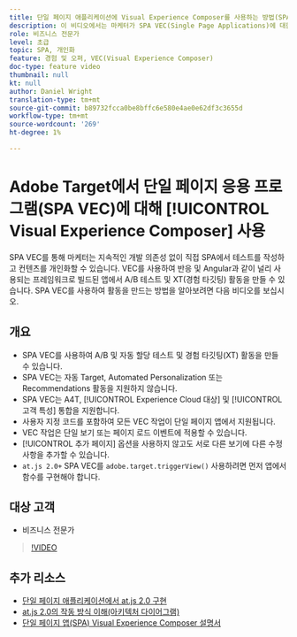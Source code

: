 ```yaml
---
title: 단일 페이지 애플리케이션에 Visual Experience Composer를 사용하는 방법(SPA VEC)
description: 이 비디오에서는 마케터가 SPA VEC(Single Page Applications)에 대한 Adobe Target Visual Experience Composer를 소개합니다. 이 비디오를 통해 SPA VEC를 사용하여 활동을 만드는 방법을 알아보십시오.
role: 비즈니스 전문가
level: 초급
topic: SPA, 개인화
feature: 경험 및 오퍼, VEC(Visual Experience Composer)
doc-type: feature video
thumbnail: null
kt: null
author: Daniel Wright
translation-type: tm+mt
source-git-commit: b89732fcca0be8bffc6e580e4ae0e62df3c3655d
workflow-type: tm+mt
source-wordcount: '269'
ht-degree: 1%

---
```



# Adobe Target에서 단일 페이지 응용 프로그램(SPA VEC)에 대해 [!UICONTROL Visual Experience Composer] 사용

SPA VEC를 통해 마케터는 지속적인 개발 의존성 없이 직접 SPA에서 테스트를 작성하고 컨텐츠를 개인화할 수 있습니다. VEC를 사용하여 반응 및 Angular과 같이 널리 사용되는 프레임워크로 빌드된 앱에서 A/B 테스트 및 XT(경험 타깃팅) 활동을 만들 수 있습니다. SPA VEC를 사용하여 활동을 만드는 방법을 알아보려면 다음 비디오를 보십시오.

## 개요

* SPA VEC를 사용하여 A/B 및 자동 할당 테스트 및 경험 타깃팅(XT) 활동을 만들 수 있습니다.
* SPA VEC는 자동 Target, Automated Personalization 또는 Recommendations 활동을 지원하지 않습니다.
* SPA VEC는 A4T, [!UICONTROL Experience Cloud 대상] 및 [!UICONTROL 고객 특성] 통합을 지원합니다.
* 사용자 지정 코드를 포함하여 모든 VEC 작업이 단일 페이지 앱에서 지원됩니다.
* VEC 작업은 단일 보기 또는 페이지 로드 이벤트에 적용할 수 있습니다.
* [!UICONTROL 추가 페이지] 옵션을 사용하지 않고도 서로 다른 보기에 다른 수정 사항을 추가할 수 있습니다.
* `at.js 2.0+` SPA VEC를  `adobe.target.triggerView()` 사용하려면 먼저 앱에서 함수를 구현해야 합니다.

## 대상 고객

* 비즈니스 전문가

>[!VIDEO](https://video.tv.adobe.com/v/26249?quality=12)


## 추가 리소스

* [단일 페이지 애플리케이션에서 at.js 2.0 구현](../implementation/implement-atjs-20-in-a-single-page-application.md)
* [at.js 2.0의 작동 방식 이해(아키텍처 다이어그램)](../implementation/understanding-how-atjs-20-works.md)
* [단일 페이지 앱(SPA) Visual Experience Composer 설명서](https://docs.adobe.com/help/en/target/using/experiences/spa-visual-experience-composer.html)